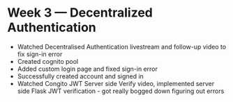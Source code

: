 # Week 3 — Decentralized Authentication
* Watched Decentralised Authentication livestream and follow-up video to fix sign-in error
* Created cognito pool
* Added custom login page and fixed sign-in error
* Successfully created account and signed in
* Watched Congito JWT Server side Verify video, implemented server side Flask JWT verification - got really bogged down figuring out errors